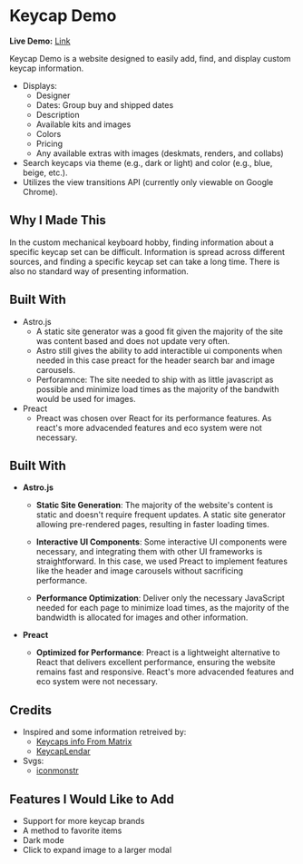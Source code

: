 # Keycap Demo

**Live Demo:** [Link](https://delightful-tartufo-c56239.netlify.app/)

Keycap Demo is a website designed to easily add, find, and display custom keycap information.

- Displays:
  - Designer
  - Dates: Group buy and shipped dates
  - Description
  - Available kits and images
  - Colors
  - Pricing
  - Any available extras with images (deskmats, renders, and collabs)
- Search keycaps via theme (e.g., dark or light) and color (e.g., blue, beige, etc.).
- Utilizes the view transitions API (currently only viewable on Google Chrome).

## Why I Made This

In the custom mechanical keyboard hobby, finding information about a specific keycap set can be difficult. Information is spread across different sources, and finding a specific keycap set can take a long time. There is also no standard way of presenting information.

## Built With
- Astro.js
  - A static site generator was a good fit given the majority of the site was content based and does not update very often.
  - Astro still gives the ability to add interactible ui components when needed in this case preact for the header search bar and image carousels.
  - Perforamnce: The site needed to ship with as little javascript as possible and minimize load times as the majority of the bandwith would be used for images. 
- Preact
  - Preact was chosen over React for its performance features. As react's more advacended features and eco system were not necessary.

## Built With

- **Astro.js**
  - **Static Site Generation**: The majority of the website's content is static and doesn't require frequent updates. A static site generator allowing pre-rendered pages, resulting in faster loading times.

  - **Interactive UI Components**: Some interactive UI components were necessary, and integrating them with other UI frameworks is straightforward. In this case, we used Preact to implement features like the header and image carousels without sacrificing performance.

  - **Performance Optimization**: Deliver only the necessary JavaScript needed for each page to minimize load times, as the majority of the bandwidth is allocated for images and other information. 

- **Preact**
  - **Optimized for Performance**: Preact is a lightweight alternative to React that delivers excellent performance, ensuring the website remains fast and responsive. React's more advacended features and eco system were not necessary.  

## Credits
- Inspired and some information retreived by: 
  - [Keycaps info From Matrix](https://matrixzj.github.io/)
  - [KeycapLendar](https://keycaplendar.firebaseapp.com/)
- Svgs:
  - [iconmonstr](https://iconmonstr.com/)

## Features I Would Like to Add
- Support for more keycap brands
- A method to favorite items
- Dark mode
- Click to expand image to a larger modal
